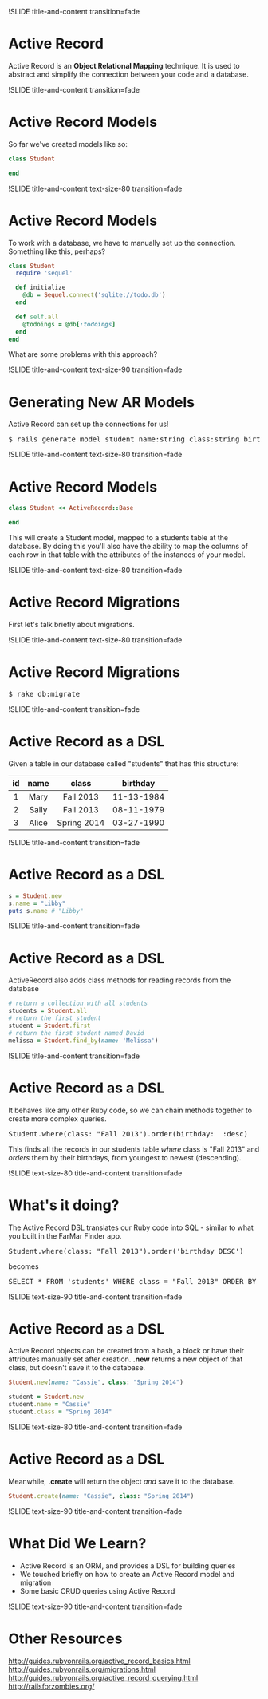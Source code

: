 !SLIDE title-and-content transition=fade

Active Record
=============

Active Record is an  **Object Relational Mapping** technique. It is used to abstract and simplify the connection between your code and a database.


!SLIDE title-and-content transition=fade

Active Record Models
====================

So far we've created models like so:

```ruby
class Student

end
```

!SLIDE title-and-content text-size-80 transition=fade

Active Record Models
====================

To work with a database, we have to manually set up the connection. Something like this, perhaps?

```ruby
class Student
  require 'sequel'

  def initialize
    @db = Sequel.connect('sqlite://todo.db')
  end

  def self.all
    @todoings = @db[:todoings]
  end
end
```
What are some problems with this approach?


!SLIDE title-and-content text-size-90 transition=fade

Generating New AR Models
========================
Active Record can set up the connections for us!

<pre>
$ rails generate model student name:string class:string birthday:datetime
</pre>


!SLIDE title-and-content text-size-80 transition=fade

Active Record Models
====================

```ruby
class Student << ActiveRecord::Base

end
```

This will create a Student model, mapped to a students table at the database. By doing this you'll also have the ability to map the columns of each row in that table with the attributes of the instances of your model. 

!SLIDE title-and-content text-size-80 transition=fade

Active Record Migrations
========================

First let's talk briefly about migrations.


!SLIDE title-and-content text-size-80 transition=fade

Active Record Migrations
========================

<pre>
$ rake db:migrate
</pre>


!SLIDE title-and-content transition=fade

Active Record as a DSL
======================

Given a table in our database called "students" that has this structure:

| id | name  | class       | birthday   |
|:--:|:-----:|:-----------:|:----------:|
|  1 | Mary  | Fall 2013   | 11-13-1984 |
|  2 | Sally | Fall 2013   | 08-11-1979 |
|  3 | Alice | Spring 2014 | 03-27-1990 |


!SLIDE title-and-content transition=fade

Active Record as a DSL
======================

```ruby
s = Student.new
s.name = "Libby"
puts s.name # "Libby"
```

!SLIDE title-and-content transition=fade

Active Record as a DSL
======================

ActiveRecord also adds class methods for reading records from the database

```ruby
# return a collection with all students
students = Student.all
# return the first student
student = Student.first
# return the first student named David
melissa = Student.find_by(name: 'Melissa')
```


!SLIDE title-and-content transition=fade

Active Record as a DSL
======================

It behaves like any other Ruby code, so we can chain methods together to create more complex queries.

<pre>
Student.where(class: "Fall 2013").order(birthday:  :desc)
</pre>

This finds all the records in our students table *where* class is "Fall 2013" and *orders* them by their birthdays, from youngest to newest (descending).


!SLIDE text-size-80 title-and-content transition=fade

What's it doing?
================

The Active Record DSL translates our Ruby code into SQL - similar to what you built in the FarMar Finder app.
<pre>
Student.where(class: "Fall 2013").order('birthday DESC')
</pre>

becomes

<pre>
SELECT * FROM 'students' WHERE class = "Fall 2013" ORDER BY birthday DESC
</pre>


!SLIDE text-size-90 title-and-content transition=fade

Active Record as a DSL
======================

Active Record objects can be created from a hash, a block or have their attributes manually set after creation. **.new** returns a new object of that class, but doesn't save it to the database.

```ruby
Student.new(name: "Cassie", class: "Spring 2014")
```

```ruby
student = Student.new
student.name = "Cassie"
student.class = "Spring 2014"
```


!SLIDE text-size-80 title-and-content transition=fade

Active Record as a DSL
======================

Meanwhile, **.create** will return the object *and* save it to the database.

```ruby
Student.create(name: "Cassie", class: "Spring 2014")
```


!SLIDE text-size-90 title-and-content transition=fade

What Did We Learn?
==================
+ Active Record is an ORM, and provides a DSL for building queries
+ We touched briefly on how to create an Active Record model and migration
+ Some basic CRUD queries using Active Record


!SLIDE text-size-90 title-and-content transition=fade

Other Resources
===============
http://guides.rubyonrails.org/active_record_basics.html
http://guides.rubyonrails.org/migrations.html
http://guides.rubyonrails.org/active_record_querying.html
http://railsforzombies.org/


